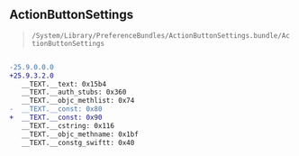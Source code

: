 ## ActionButtonSettings

> `/System/Library/PreferenceBundles/ActionButtonSettings.bundle/ActionButtonSettings`

```diff

-25.9.0.0.0
+25.9.3.2.0
   __TEXT.__text: 0x15b4
   __TEXT.__auth_stubs: 0x360
   __TEXT.__objc_methlist: 0x74
-  __TEXT.__const: 0x80
+  __TEXT.__const: 0x90
   __TEXT.__cstring: 0x116
   __TEXT.__objc_methname: 0x1bf
   __TEXT.__constg_swiftt: 0x40

```
